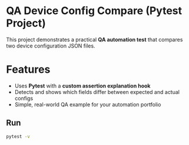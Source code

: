 
# QA Device Config Compare (Pytest Project)

This project demonstrates a practical **QA automation test** that compares two device configuration JSON files.

# Features
- Uses **Pytest** with a **custom assertion explanation hook**
- Detects and shows which fields differ between expected and actual configs
- Simple, real-world QA example for your automation portfolio

## Run
```bash
pytest -v

